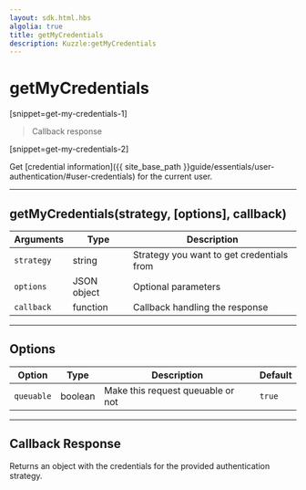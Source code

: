 ```yaml
---
layout: sdk.html.hbs
algolia: true
title: getMyCredentials
description: Kuzzle:getMyCredentials
---
```

  

# getMyCredentials

[snippet=get-my-credentials-1]
> Callback response

[snippet=get-my-credentials-2]

Get [credential information]({{ site_base_path }}guide/essentials/user-authentication/#user-credentials) for the current user.

---

## getMyCredentials(strategy, [options], callback)

| Arguments | Type | Description
|-----------|------|------------
| `strategy` | string | Strategy you want to get credentials from
| `options` | JSON object | Optional parameters
| `callback`| function | Callback handling the response

---

## Options

| Option | Type | Description | Default
|--------|------|-------------|---------
| `queuable` | boolean | Make this request queuable or not  | `true`

---

## Callback Response

Returns an object with the credentials for the provided authentication strategy.
